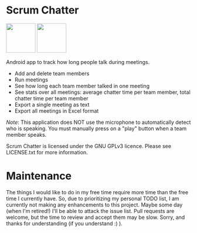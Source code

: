 Scrum Chatter
=============

<a href="https://f-droid.org/repository/browse/?fdid=ca.rmen.android.scrumchatter" target="_blank">
<img src="https://f-droid.org/badge/get-it-on.png" height="80"/></a>
<a href="https://play.google.com/store/apps/details?id=ca.rmen.android.scrumchatter" target="_blank">
<img src="https://play.google.com/intl/en_us/badges/images/generic/en-play-badge.png" height="80"/></a>

Android app to track how long people talk during meetings.

* Add and delete team members
* Run meetings
* See how long each team member talked in one meeting
* See stats over all meetings: average chatter time per team member, total chatter time per team member
* Export a single meeting as text
* Export all meetings in Excel format

*Note*: This application does NOT use the microphone to automatically detect who is speaking. You must
manually press on a "play" button when a team member speaks.

Scrum Chatter is licensed under the GNU GPLv3 licence.  Please see LICENSE.txt for more information.

Maintenance
===========
The things I would like to do in my free time require more time than the free time I currently have.
So, due to prioritizing my personal TODO list, I am currently not making any enhancements to this project.
Maybe some day (when I'm retired!) I'll be able to attack the issue list.
Pull requests are welcome, but the time to review and accept them may be slow.
Sorry, and thanks for understanding (if you understand :) ).
